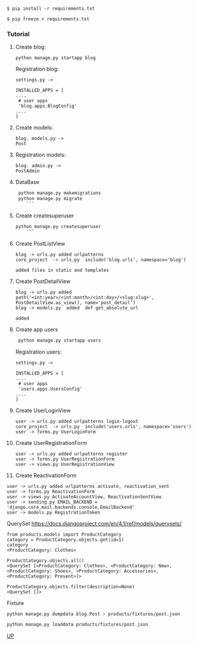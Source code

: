 ~~~shell
$ pip install -r requirements.txt
~~~

~~~shell
$ pip freeze > requirements.txt
~~~
<a name="top"></a>
### Tutorial



1. Create blog:
   ```
   python manage.py startapp blog
   ```
   
    Registration blog:
   ```
   settings.py -> 
   
   INSTALLED_APPS = [
   ....
    # user apps
    'blog.apps.BlogConfig'
   ....
   ]
   
   ```
   
2. Create models:
   ```
   blog. models.py -> 
   Post
   ```


3. Registration models:
   ```
   blog. admin.py -> 
   PostAdmin
   ```

4. DataBase
   ```python
    python manage.py makemigrations
    python manage.py migrate
       ```


5. Create createsuperuser
   ```bash
   python manage.py createsuperuser
       ```

6. Create PostListView
   ```
   blog -> urls.py added urlpatterns
   core_project  -> urls.py  include('blog.urls', namespace='blog')
   
   added files in static and templates 
   ```


6. Create PostDetailView
   ```
   blog -> urls.py added path('<int:year>/<int:month>/<int:day>/<slug:slug>', PostDetailView.as_view(), name='post_detail')
   blog -> models.py  added  def get_absolute_url
   
   added 
   ```
   
7. Create app users
   ```python
    python manage.py startapp users
    ```
   
   Registration users:
   ```
   settings.py -> 
   
   INSTALLED_APPS = [
   ....
    # user apps
    'users.apps.UsersConfig'
   ....
   ]
   
   ```
   
8. Create UserLoginView
   ```
   user -> urls.py added urlpatterns login-logout
   core_project  -> urls.py  include('users.urls', namespace='users')
   user -> forms.py UserLoginForm

   ```
   
9. Create UserRegistrationForm
      ```
   user -> urls.py added urlpatterns register
   user -> forms.py UserRegistrationForm
   user -> views.py UserRegistrationView

   ```

10. Create ReactivationForm
   ```
   user -> urls.py added urlpatterns activate, reactivation_sent
   user -> forms.py ReactivationForm
   user -> views.py ActivateAccountView, ReactivationSentView
   user -> sending.py EMAIL_BACKEND = 'django.core.mail.backends.console.EmailBackend'
   user -> models.py RegistrationToken

   ```





QuerySet
   https://docs.djangoproject.com/en/4.1/ref/models/querysets/

   ```pycon
   from products.models import ProductCategory
   category = ProductCategory.objects.get(id=1)
   category
   <ProductCategory: Clothes>
   ```
   
   ```pycon
   ProductCategory.objects.all()
   <QuerySet [<ProductCategory: Clothes>, <ProductCategory: New>, <ProductCategory: Shoes>, <ProductCategory: Accessories>, <ProductCategory: Present>]>
   ```
   
   ```pycon
   ProductCategory.objects.filter(description=None)
   <QuerySet []>
   ```

Fixture
   ```bash
   python manage.py dumpdata blog.Post > products/fixtures/post.json

   ```
   
   ```bash
   python manage.py loaddata products/fixtures/post.json

   ```




<a href="#top">UP</a>


